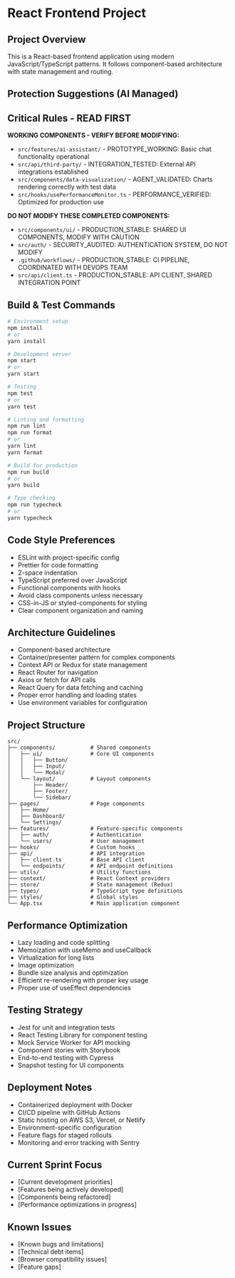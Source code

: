 # React Frontend Project

<!-- 
  Global settings and standards are defined in ~/.clinerules/CLAUDE.global.md
  
  These include:
  - Global Code Style Preferences
  - Global Architecture Guidelines
  - Dynamic Protection Registry
  
  Please refer to the global file for these standards.
-->

<!-- 
  Global settings and standards are defined in ~/.clinerules/CLAUDE.global.md
  
  These include:
  - Global Code Style Preferences
  - Global Architecture Guidelines
  - AI Agent Architecture Guidelines
  - Dynamic Protection Registry Classifications
  - Common Development Commands
  
  Please refer to the global file for these standards.
-->

## Project Overview
This is a React-based frontend application using modern JavaScript/TypeScript patterns. It follows component-based architecture with state management and routing.

## Protection Suggestions (AI Managed)
<!-- AI tools can add suggestions here for human review -->
<!-- Format: - `path` - SUGGESTED: reason (stage: classification) (added: timestamp) -->
<!-- Example: - `src/components/DataVisualizer.tsx` - SUGGESTED: Robust error handling (stage: PERFORMANCE_VERIFIED) (added: 2025-06-20) -->

## Critical Rules - READ FIRST

**WORKING COMPONENTS - VERIFY BEFORE MODIFYING:**
<!-- Components in development that are working but still evolving -->
<!-- Format: `path` - CLASSIFICATION: Details about current state -->
- `src/features/ai-assistant/` - PROTOTYPE_WORKING: Basic chat functionality operational
- `src/api/third-party/` - INTEGRATION_TESTED: External API integrations established
- `src/components/data-visualization/` - AGENT_VALIDATED: Charts rendering correctly with test data
- `src/hooks/usePerformanceMonitor.ts` - PERFORMANCE_VERIFIED: Optimized for production use

**DO NOT MODIFY THESE COMPLETED COMPONENTS:**
<!-- Stable components that should not be modified -->
- `src/components/ui/` - PRODUCTION_STABLE: SHARED UI COMPONENTS, MODIFY WITH CAUTION
- `src/auth/` - SECURITY_AUDITED: AUTHENTICATION SYSTEM, DO NOT MODIFY
- `.github/workflows/` - PRODUCTION_STABLE: CI PIPELINE, COORDINATED WITH DEVOPS TEAM
- `src/api/client.ts` - PRODUCTION_STABLE: API CLIENT, SHARED INTEGRATION POINT

## Build & Test Commands
```bash
# Environment setup
npm install
# or
yarn install

# Development server
npm start
# or
yarn start

# Testing
npm test
# or
yarn test

# Linting and formatting
npm run lint
npm run format
# or
yarn lint
yarn format

# Build for production
npm run build
# or
yarn build

# Type checking
npm run typecheck
# or
yarn typecheck
```

## Code Style Preferences
- ESLint with project-specific config
- Prettier for code formatting
- 2-space indentation
- TypeScript preferred over JavaScript
- Functional components with hooks
- Avoid class components unless necessary
- CSS-in-JS or styled-components for styling
- Clear component organization and naming

## Architecture Guidelines
- Component-based architecture
- Container/presenter pattern for complex components
- Context API or Redux for state management
- React Router for navigation
- Axios or fetch for API calls
- React Query for data fetching and caching
- Proper error handling and loading states
- Use environment variables for configuration

## Project Structure
```
src/
├── components/           # Shared components
│   ├── ui/               # Core UI components
│   │   ├── Button/
│   │   ├── Input/
│   │   └── Modal/
│   └── layout/           # Layout components
│       ├── Header/
│       ├── Footer/
│       └── Sidebar/
├── pages/                # Page components
│   ├── Home/
│   ├── Dashboard/
│   └── Settings/
├── features/             # Feature-specific components
│   ├── auth/             # Authentication
│   └── users/            # User management
├── hooks/                # Custom hooks
├── api/                  # API integration
│   ├── client.ts         # Base API client
│   └── endpoints/        # API endpoint definitions
├── utils/                # Utility functions
├── context/              # React Context providers
├── store/                # State management (Redux)
├── types/                # TypeScript type definitions
├── styles/               # Global styles
└── App.tsx               # Main application component
```

## Performance Optimization
- Lazy loading and code splitting
- Memoization with useMemo and useCallback
- Virtualization for long lists
- Image optimization
- Bundle size analysis and optimization
- Efficient re-rendering with proper key usage
- Proper use of useEffect dependencies

## Testing Strategy
- Jest for unit and integration tests
- React Testing Library for component testing
- Mock Service Worker for API mocking
- Component stories with Storybook
- End-to-end testing with Cypress
- Snapshot testing for UI components

## Deployment Notes
- Containerized deployment with Docker
- CI/CD pipeline with GitHub Actions
- Static hosting on AWS S3, Vercel, or Netlify
- Environment-specific configuration
- Feature flags for staged rollouts
- Monitoring and error tracking with Sentry

## Current Sprint Focus
- [Current development priorities]
- [Features being actively developed]
- [Components being refactored]
- [Performance optimizations in progress]

## Known Issues
- [Known bugs and limitations]
- [Technical debt items]
- [Browser compatibility issues]
- [Feature gaps]
